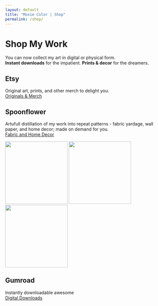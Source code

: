 ```yaml
---
layout: default
title: "Moxie Color | Shop"
permalink: /shop/
---
```


# Shop My Work

You can now collect my art in digital or physical form.  
**Instant downloads** for the impatient. **Prints & decor** for the dreamers.

## Etsy
Original art, prints, and other merch to delight you.  
<a class="btn" href="https://moxiecolor.etsy.com" target="_blank" rel="noopener">Originals & Merch</a>

## Spoonflower
Artufull distillation of my work into repeat patterns - fabric yardage, wall paper, and home decor; made on demand for you.  
<a class="btn" href="https://www.spoonflower.com/profiles/moxiecolor" target="_blank" rel="noopener">Fabric and Home Decor</a>
<p float="left">
  <img src="{{ '/assets/images/stores/Spoonflower1.png') | relative_url }}"  width="200" height=auto/>
  <img src="{{ '/assets/images/stores/Spoonflower2.png') | relative_url }}"  width="200" height=auto/>
  <img src="{{ '/assets/images/stores/Spoonflower3.png') | relative_url }}"  width="200" height=auto/>
</p>

## Gumroad
Instantly downloadable awesome  
<a class="btn" href="https://moxiecolor.gumroad.com/" target="_blank" rel="noopener">Digital Downloads</a>
